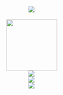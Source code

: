 <!--首页美化参考https://zhuanlan.zhihu.com/p/454597068-->

<!--滚动显示一句话-->
<h1 align="center"> 
  <a href="https://sunguoqi.com/"> 
    <img src="https://readme-typing-svg.herokuapp.com/?lines=console.log(%22Hello%2C%20World!%22);github首页建设中，请期待。。。!&center=true&size=27"> 
  </a> 
</h1>

<!--这个是仓库基本情况卡片，风格切换看这边:https://github.com/anuraghazra/github-readme-stats/blob/master/themes/README.md-->
<div align="center"> 
  <img height="137px" src="https://github-readme-stats.vercel.app/api?username=CodeDuang&hide_title=true&hide_border=true&theme=vue-dark&show_icons=true" /> 
</div>

<!--这个是仓库编程语言情况,风格切换看这边:https://github.com/anuraghazra/github-readme-stats/blob/master/themes/README.md-->
<div align="center"> 
  <img src="https://github-readme-stats.vercel.app/api/top-langs/?username=CodeDuang&hide_title=true&hide_border=true&layout=compact&theme=vue-dark" /> 
</div>

<!--过去31天github活动情况-->
<div align="center"> 
  <img src="https://activity-graph.herokuapp.com/graph?username=CodeDuang&theme=xcode" /> 
</div>


<!--来访用户数，实时更新-->
<div align="center"> 
  <img src="https://visitor-badge.glitch.me/badge?page_id=CodeDuang" /> 
</div>

<!--
**CodeDuang/CodeDuang** is a ✨ _special_ ✨ repository because its `README.md` (this file) appears on your GitHub profile.

Here are some ideas to get you started:

- 🔭 I’m currently working on ...
- 🌱 I’m currently learning ...
- 👯 I’m looking to collaborate on ...
- 🤔 I’m looking for help with ...
- 💬 Ask me about ...
- 📫 How to reach me: ...
- 😄 Pronouns: ...
- ⚡ Fun fact: ...
-->
